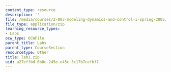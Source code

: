 ```yaml
---
content_type: resource
description: ''
file: /media/courses/2-003-modeling-dynamics-and-control-i-spring-2005/a27effbd6b0c245ee45c3c17b7cefbf7_lab1.zip
file_type: application/zip
learning_resource_types:
- Labs
ocw_type: OCWFile
parent_title: Labs
parent_type: CourseSection
resourcetype: Other
title: lab1.zip
uid: a27effbd-6b0c-245e-e45c-3c17b7cefbf7
---
```

